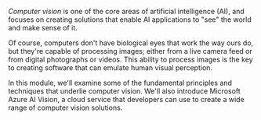 *Computer vision* is one of the core areas of artificial intelligence (AI), and focuses on creating solutions that enable AI applications to "see" the world and make sense of it.

Of course, computers don't have biological eyes that work the way ours do, but they're capable of processing images; either from a live camera feed or from digital photographs or videos. This ability to process images is the key to creating software that can emulate human visual perception.

In this module, we'll examine some of the fundamental principles and techniques that underlie computer vision. We'll also introduce Microsoft Azure AI Vision, a cloud service that developers can use to create a wide range of computer vision solutions.
